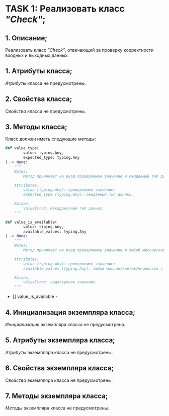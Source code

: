 # TASK 1: Реализовать класс *"Check"*;
## 1. Описание;
Реализовать класс *"Check"*, отвечающий за проверку корректности входных и выходных данных.


## 1. Атрибуты класса;
*Атрибуты* класса не предусмотрены.


## 2. Свойства класса;
*Свойства* класса не предусмотрены.


## 3. Методы класса;
Класс должен иметь следующие *методы*:
```python 3.13
def value_type(
        value: typing.Any,
        expected_type: typing.Any
) -> None:
    """
    Notes:
        Метод принимает на вход проверяемое значение и ожидаемый тип данных. Производит проверку: соответствует ли тип данных переданного значения к ожидаемому.

    Attributes:
        value (typing.Any): проверяемое значение;
        expected_type (typing.Any): ожидаемый тип данных.

    Raises:
        ValueError: Некорректный тип данных.
    """
```
```python 3.13
def value_is_available(
        value: tiping.Any,
        available_values: typing.Any
) -> None:
    """
    Notes:
        Метод принимает на вход проверяемое значение и любой массив/кортеж/множество с доступными значениями. Производит проверку: является ли переданное значение доступным к использованию.

    Attributes:
        value (typing.Any): проверяемое значение;
        available_values (typing.Any): любой массив/кортеж/множество с доступными значениями.

    Raises:
        ValueError: недоступное значение.
    """
```
* [] value_is_available -


## 4. Инициализация экземпляра класса;
*Инициализация* экземпляра класса не предусмотрена.


## 5. Атрибуты экземпляра класса;
*Атрибуты* экземпляра класса не предусмотрены.


## 6. Свойства экземпляра класса;
*Свойства* экземпляра класса не предусмотрены.


## 7. Методы экземпляра класса;
*Методы* экземпляра класса не предусмотрены.
